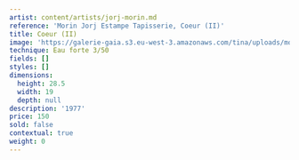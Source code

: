 ```yaml
---
artist: content/artists/jorj-morin.md
reference: 'Morin Jorj Estampe Tapisserie, Coeur (II)'
title: Coeur (II)
image: 'https://galerie-gaia.s3.eu-west-3.amazonaws.com/tina/uploads/morin-jorj-estampe-tapisserie/galerie-gaia-jorj-morin-coeur (II).JPG'
technique: Eau forte 3/50
fields: []
styles: []
dimensions:
  height: 28.5
  width: 19
  depth: null
description: '1977'
price: 150
sold: false
contextual: true
weight: 0
---
```



